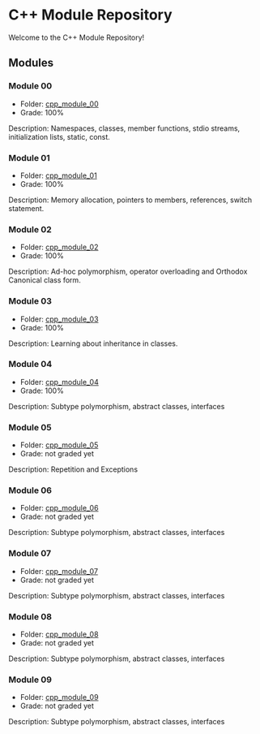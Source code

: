 # C++ Module Repository

Welcome to the C++ Module Repository!

## Modules

### Module 00

- Folder: [cpp_module_00](cpp_module_00/)
- Grade: 100%

Description: Namespaces, classes, member functions, stdio streams, initialization lists, static, const.

### Module 01

- Folder: [cpp_module_01](cpp_module_01/)
- Grade: 100%

Description: Memory allocation, pointers to members, references, switch statement.

### Module 02

- Folder: [cpp_module_02](cpp_module_02/)
- Grade: 100%

Description: Ad-hoc polymorphism, operator overloading and Orthodox Canonical class form.

### Module 03

- Folder: [cpp_module_03](cpp_module_03/)
- Grade: 100%

Description: Learning about inheritance in classes.

### Module 04

- Folder: [cpp_module_04](cpp_module_04/)
- Grade: 100%

Description: Subtype polymorphism, abstract classes, interfaces

### Module 05

- Folder: [cpp_module_05](cpp_module_05/)
- Grade: not graded yet

Description: Repetition and Exceptions

### Module 06

- Folder: [cpp_module_06](cpp_module_06/)
- Grade: not graded yet

Description: Subtype polymorphism, abstract classes, interfaces

### Module 07

- Folder: [cpp_module_07](cpp_module_07/)
- Grade: not graded yet

Description: Subtype polymorphism, abstract classes, interfaces

### Module 08

- Folder: [cpp_module_08](cpp_module_08/)
- Grade: not graded yet

Description: Subtype polymorphism, abstract classes, interfaces

### Module 09

- Folder: [cpp_module_09](cpp_module_09/)
- Grade: not graded yet

Description: Subtype polymorphism, abstract classes, interfaces
